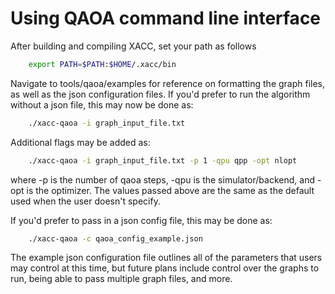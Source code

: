 # Using QAOA command line interface
After building and compiling XACC, set your path as follows
```bash
    export PATH=$PATH:$HOME/.xacc/bin
```


Navigate to tools/qaoa/examples for reference on formatting the graph files, as well as the json configuration files. If you'd prefer to run the algorithm without a json file, this may now be done as:

```bash
    ./xacc-qaoa -i graph_input_file.txt
```

Additional flags may be added as:

```bash
    ./xacc-qaoa -i graph_input_file.txt -p 1 -qpu qpp -opt nlopt 
```

where -p is the number of qaoa steps, -qpu is the simulator/backend, and -opt is the optimizer. The values passed above are the same as the default used when the user doesn't specify. 

If you'd prefer to pass in a json config file, this may be done as:

```bash
    ./xacc-qaoa -c qaoa_config_example.json
```

The example json configuration file outlines all of the parameters that users may control at this time, but future plans include control over the graphs to run, being able to pass multiple graph files, and more. 